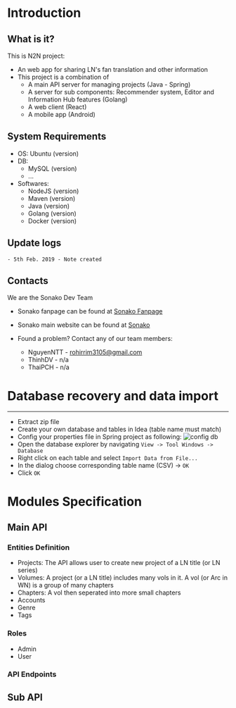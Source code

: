 # Introduction
## What is it?
This is N2N project:
- An web app for sharing LN's fan translation and other information
- This project is a combination of
  * A main API server for managing projects (Java - Spring)
  * A server for sub components: Recommender system, Editor and Information Hub features (Golang)
  * A web client (React)
  * A mobile app (Android)

## System Requirements
- OS: Ubuntu (version)
- DB: 
  - MySQL (version)
  - ...
- Softwares:
  - NodeJS (version)
  - Maven (version)
  - Java (version)
  - Golang (version)
  - Docker (version)

## Update logs
```
- 5th Feb. 2019 - Note created
```

## Contacts
We are the Sonako Dev Team
* Sonako fanpage can be found at [Sonako Fanpage](https://www.facebook.com/SonakoWiki/)
* Sonako main website can be found at [Sonako](https://sonako.fandom.com/wiki/Sonako_Light_Novel)

* Found a problem? Contact any of our team members:
  * NguyenNTT - rohirrim3105@gmail.com
  * ThinhDV - n/a
  * ThaiPCH - n/a

# Database recovery and data import
---
- Extract zip file
- Create your own database and tables in Idea (table name must match)
- Config your properties file in Spring project as following:
![config db](https://raw.githubusercontent.com/TuanDSE62171/RestaurantApp/master/config_db.png)
- Open the database explorer by navigating `View -> Tool Windows -> Database`
- Right click on each table and select `Import Data from File...`
- In the dialog choose corresponding table name (CSV) -> `OK`
- Click `OK`
# Modules Specification
## Main API
### Entities Definition
* Projects: The API allows user to create new project of a LN title (or LN series)
* Volumes: A project (or a LN title) includes many vols in it. A vol (or Arc in WN) is a group of many chapters
* Chapters: A vol then seperated into more small chapters
* Accounts
* Genre
* Tags

### Roles
* Admin
* User

### API Endpoints

## Sub API
## 

